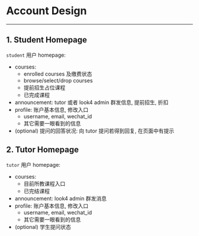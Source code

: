 # Account Design

---

## 1. Student Homepage

`student` 用户 homepage:

- courses:
  - enrolled courses 及缴费状态
  - browse/select/drop courses
  - 提前招生占位课程
  - 已完成课程
- announcement: tutor 或者 look4 admin 群发信息, 提前招生, 折扣
- profile: 账户基本信息, 修改入口
  - username, email, wechat_id
  - 其它需要一眼看到的信息
- (optional) 提问的回答状况: 向 tutor 提问若得到回复, 在页面中有提示

## 2. Tutor Homepage

`tutor` 用户 homepage:

- courses:
  - 目前所教课程入口
  - 已完结课程
- announcement: look4 admin 群发消息
- profile: 账户基本信息, 修改入口
  - username, email, wechat_id
  - 其它需要一眼看到的信息
- (optional) 学生提问状态